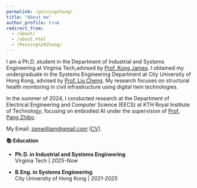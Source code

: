 ```yaml
---
permalink: /peiningzhang/
title: "About me"
author_profile: true
redirect_from: 
  - /about/
  - /about.html
  - /Peining%20Zhang/
---
```


I am a Ph.D. student in the Department of Industrial and Systems Engineering at Virginia Tech,advised by [Prof. Kong James](https://www.ise.vt.edu/people/faculty/kong.html). I obtained my undergraduate in the Systems Engineering Department at City University of Hong Kong, advised by  [Prof. Liu Cheng](https://www.cityu.edu.hk/stfprofile/ChengLiu.htm). My research focuses on structural health monitoring in civil infrastructure using digital twin technologies.

In the summer of 2024, I conducted research at the Department of Electrical Engineering and Computer Science (EECS) at KTH Royal Institute of Technology, focusing on embodied AI under the supervision of [Prof. Pang Zhibo](https://www.kth.se/profile/zhibo).

My Email: zpnwilliam@gmail.com [[CV](../files/CV.pdf)].


**📚 Education**
- **Ph.D. in Industrial and Systems Engineering**  
  Virginia Tech | *2025-Now*  

- **B.Eng. in Systems Engineering**  
  City University of Hong Kong | *2021-2025*  
